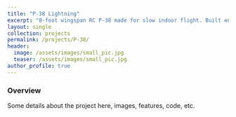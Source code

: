 ```yaml
---
title: "P-38 Lightning"
excerpt: "8-foot wingspan RC P-38 made for slow indoor flight. Built entirely from scratch."
layout: single
collection: projects
permalink: /projects/P-38/
header:
  image: /assets/images/small_pic.jpg
  teaser: /assets/images/small_pic.jpg
author_profile: true
---
```


### Overview

Some details about the project here, images, features, code, etc.
